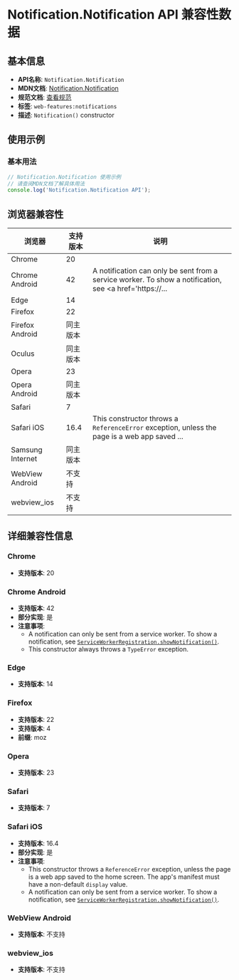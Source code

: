 # Notification.Notification API 兼容性数据

## 基本信息

- **API名称**: `Notification.Notification`
- **MDN文档**: [Notification.Notification](https://developer.mozilla.org/docs/Web/API/Notification/Notification)
- **规范文档**: [查看规范](https://notifications.spec.whatwg.org/#dom-notification-notification)
- **标签**: `web-features:notifications`
- **描述**: `Notification()` constructor

## 使用示例

### 基本用法

```javascript
// Notification.Notification 使用示例
// 请查阅MDN文档了解具体用法
console.log('Notification.Notification API');
```

## 浏览器兼容性

| 浏览器 | 支持版本 | 说明 |
|--------|----------|------|
| Chrome | 20 |  |
| Chrome Android | 42 | A notification can only be sent from a service worker. To show a notification, see <a href='https://... |
| Edge | 14 |  |
| Firefox | 22 |  |
| Firefox Android | 同主版本 |  |
| Oculus | 同主版本 |  |
| Opera | 23 |  |
| Opera Android | 同主版本 |  |
| Safari | 7 |  |
| Safari iOS | 16.4 | This constructor throws a <code>ReferenceError</code> exception, unless the page is a web app saved ... |
| Samsung Internet | 同主版本 |  |
| WebView Android | 不支持 |  |
| webview_ios | 不支持 |  |

## 详细兼容性信息

### Chrome

- **支持版本**: 20

### Chrome Android

- **支持版本**: 42
- **部分实现**: 是
- **注意事项**:
  - A notification can only be sent from a service worker. To show a notification, see <a href='https://developer.mozilla.org/docs/Web/API/ServiceWorkerRegistration/showNotification'><code>ServiceWorkerRegistration.showNotification()</code></a>.
  - This constructor always throws a <code>TypeError</code> exception.

### Edge

- **支持版本**: 14

### Firefox

- **支持版本**: 22
- **支持版本**: 4
- **前缀**: moz

### Opera

- **支持版本**: 23

### Safari

- **支持版本**: 7

### Safari iOS

- **支持版本**: 16.4
- **部分实现**: 是
- **注意事项**:
  - This constructor throws a <code>ReferenceError</code> exception, unless the page is a web app saved to the home screen. The app's manifest must have a non-default <code>display</code> value.
  - A notification can only be sent from a service worker. To show a notification, see <a href='https://developer.mozilla.org/docs/Web/API/ServiceWorkerRegistration/showNotification'><code>ServiceWorkerRegistration.showNotification()</code></a>.

### WebView Android

- **支持版本**: 不支持

### webview_ios

- **支持版本**: 不支持

